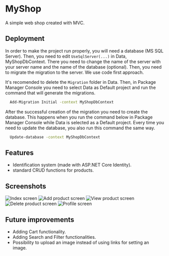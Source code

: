 # MyShop
 A simple web shop created with MVC.

## Deployment
In order to make the project run properly, you will need a database (MS SQL Server). Then, you need to edit `UseSqlServer(...)` in Data, MyShopDbContext. There you need to change the name of the server with your server name and the name of the database (optional). Then, you need to migrate the migration to the server. We use code first approach.

It's recomended to delete the `Migration` folder in Data. Then, in Package Manager Console you need to select Data as Default project and run the command that will generate the migrations.
```bash
  Add-Migration Initial -context MyShopDbContext
```

After the successful creation of the migration you need to create the database. This happens when you run the command below in Package Manager Console while Data is selected as a Default project. Every time you need to update the database, you also run this command the same way.
```bash
  Update-database -context MyShopDbContext
```

## Features
* Identification system (made with ASP.NET Core Identity).
* standard CRUD functions for products.

## Screenshots

![Index screen](https://user-images.githubusercontent.com/85744016/175287072-b363f58c-70ff-4acf-af47-b99698328eb5.png)
![Add product screen](https://user-images.githubusercontent.com/85744016/175287318-0ab4de96-16dc-4839-b760-276aa6670a37.png)
![View product screen](https://user-images.githubusercontent.com/85744016/175287407-d4961de6-b785-45d2-aafe-6e47aba3084c.png)
![Delete product screen](https://user-images.githubusercontent.com/85744016/175287618-9f4a69ff-d45c-4b9a-b35e-52c751144d6a.png)
![Profile screen](https://user-images.githubusercontent.com/85744016/175287759-748afc0d-127e-4e26-8639-a57afa4a4518.png)

## Future improvements
* Adding Cart functionality.
* Adding Search and Filter functionalities.
* Possibility to upload an image instead of using links for setting an image.
